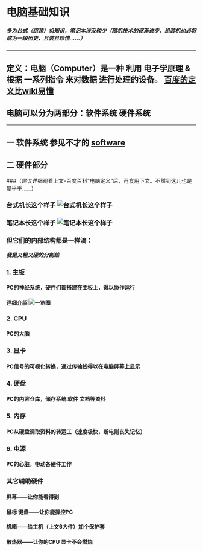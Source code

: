 # 电脑基础知识
##### 多为台式（组装）机知识，笔记本涉及较少（随机技术的逐渐进步，组装机也必将成为一段历史，且装且珍惜……）
***
## 定义：电脑（Computer）是一种 利用 电子学原理 & 根据 一系列指令 来对数据 进行处理的设备。 [百度的定义比wiki易懂](https://baike.baidu.com/item/%E7%94%B5%E8%84%91)
## 电脑可以分为两部分：软件系统  硬件系统
***

## 一 软件系统 参见不才的 [software](https://github.com/woshizhd/software)
## 二 硬件部分
###（建议详细观看上文-百度百科“电脑定义”后，再食用下文。不然到这儿也是晕乎乎……）
### 台式机长这个样子 ![台式机长这个样子](https://i.loli.net/2018/10/14/5bc31a4196fa7.jpg)

### 笔记本长这个样子 ![笔记本长这个样子](https://i.loli.net/2018/10/14/5bc31ab6ca5d6.jpg)

### 但它们的内部结构都是一样滴：

***我是又粗又硬的分割线***

### 1. 主板 
#### PC的神经系统，硬件们都搭建在主板上，得以协作运行
#### [详细介绍]() ![一览图](https://i.loli.net/2018/10/14/5bc319bb4ebdc.jpg)

### 2. CPU 
#### PC的大脑

### 3. 显卡 
#### PC信号的可视化转换，通过传输线得以在电脑屏幕上显示

### 4. 硬盘
#### PC的内容仓库，储存系统 软件 文档等资料

### 5. 内存
#### PC从硬盘调取资料的转运工（速度极快，断电则丧失记忆）

### 6. 电源
#### PC的心脏，带动各硬件工作

### 其它辅助硬件
#### 屏幕——让你能看得到
#### 鼠标 键盘——让你能操控PC
#### 机箱——给主机（上文6大件）加个保护套
#### 散热器——让你的CPU 显卡不会燃烧
